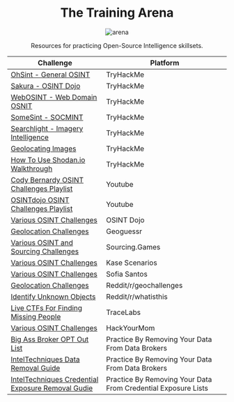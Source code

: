 <div align="center">

# The Training Arena
![arena](https://github.com/user-attachments/assets/8f1c9b76-9e29-408d-8621-fa0e3c919cc0)


Resources for practicing Open-Source Intelligence skillsets.

|Challenge|Platform|
|--------|-----------|
[OhSint - General OSINT](https://tryhackme.com/r/room/ohsint)|TryHackMe|
[Sakura - OSINT Dojo](https://tryhackme.com/r/room/sakura)|TryHackMe|
[WebOSINT - Web Domain OSNIT](https://tryhackme.com/r/room/webosint)|TryHackMe|
[SomeSint - SOCMINT](https://tryhackme.com/r/room/somesint)|TryHackMe|
[Searchlight - Imagery Intelligence](https://tryhackme.com/r/room/searchlightosint)|TryHackMe|
[Geolocating Images](https://tryhackme.com/r/room/geolocatingimages)|TryHackMe|
[How To Use Shodan.io Walkthrough](https://tryhackme.com/r/room/shodan)|TryHackMe|
[Cody Bernardy OSINT Challenges Playlist](https://youtube.com/playlist?list=PLc_hdO4HVYGCg21E7lSQY6UltFigzwbbw&si=JrECV_G4g69GGYs5)|Youtube|
[OSINTdojo OSINT Challenges Playlist](https://www.youtube.com/watch?v=4Hkdxnqz1mg&list=PLtoC6Cd29__XR223Kgup_eOD-8EkDQctr)|Youtube|
[Various OSINT Challenges](https://www.osintdojo.com/resources/#ctfs)|OSINT Dojo|
[Geolocation Challenges](https://www.geoguessr.com/)|Geoguessr|
[Various OSINT and Sourcing Challenges](https://sourcing.games)|Sourcing.Games|
[Various OSINT Challenges](https://kasescenarios.com/)|Kase Scenarios|
[Various OSINT Challenges](https://gralhix.com/list-of-osint-exercises/)|Sofia Santos|
[Geolocation Challenges](https://www.reddit.com/r/geochallenges/)|Reddit/r/geochallenges|
[Identify Unknown Objects](https://www.reddit.com/r/Whatisthis/)|Reddit/r/whatisthis|
[Live CTFs For Finding Missing People](https://tracelabs.org)|TraceLabs|
[Various OSINT Challenges](https://hackyourmom.com/en/kibervijna/osint-ctf-challenges/)|HackYourMom|
[Big Ass Broker OPT Out List](https://github.com/yaelwrites/Big-Ass-Data-Broker-Opt-Out-Lis)|Practice By Removing Your Data From Data Brokers|
|[IntelTechniques Data Removal Guide](https://inteltechniques.com/workbook.html)|Practice By Removing Your Data From Data Brokers|
[IntelTechniques Credential Exposure Removal Gudie](https://inteltechniques.com/exposure.html)|Practice By Removing Your Data From Credential Exposure Lists|

</div>

